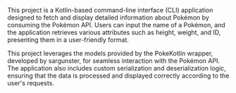 This project is a Kotlin-based command-line interface (CLI) application designed to fetch and display detailed information about Pokémon by consuming the Pokémon API. Users can input the name of a Pokémon, and the application retrieves various attributes such as height, weight, and ID, presenting them in a user-friendly format.

This project leverages the models provided by the PokeKotlin wrapper, developed by sargunster, for seamless interaction with the Pokémon API. The application also includes custom serialization and deserialization logic, ensuring that the data is processed and displayed correctly according to the user's requests.
